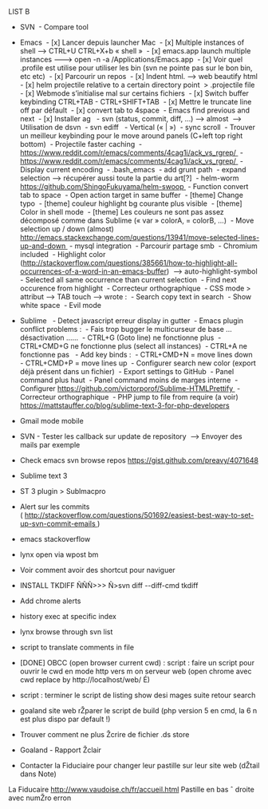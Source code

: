 LIST B
* SVN   - Compare tool 
* Emacs   - [x] Lancer depuis launcher Mac   - [x] Multiple instances of shell ——> CTRL+U CTRL+X+b « shell »   - [x] emacs.app launch multiple instances ———> open -n -a /Applications/Emacs.app   - [x] Voir quel .profile est utilise pour utiliser les bin (svn ne pointe pas sur le bon bin, etc etc)   - [x] Parcourir un repos   - [x] Indent html.  —> web beautify html   - [x] helm projectile relative to a certain directory point       > .projectile file   - [x] Webmode s’initialise mal sur certains fichiers   - [x] Switch buffer keybinding CTRL+TAB - CTRL+SHIFT+TAB   - [x] Mettre le truncate line off par défault   - [x] convert tab to 4space   - Emacs find previous and next   - [x] Installer ag    - svn (status, commit, diff, …) ——> almost          —> Utilisation de dsvn   - svn ediff       - Vertical (« | »)      - sync scroll   - Trouver un meilleur keybinding pour le move around panels (C+left top right bottom)   - Projectile faster caching        - https://www.reddit.com/r/emacs/comments/4cag1i/ack_vs_rgrep/        - https://www.reddit.com/r/emacs/comments/4cag1i/ack_vs_rgrep/   - Display current encoding   - .bash_emacs      - add grunt path   - expand selection —> récupérer aussi toute la partie du art[?]   - helm-worm https://github.com/ShingoFukuyama/helm-swoop   - Function convert tab to space   - Open action target in same buffer   - [theme] Change typo   - [theme] couleur highlight bg courante plus visible   - [theme] Color in shell mode   - [theme] Les couleurs ne sont pas assez décomposé comme dans Sublime (« var » colorA, = colorB, …)   - Move selection up / down (almost)            http://emacs.stackexchange.com/questions/13941/move-selected-lines-up-and-down   - mysql integration   - Parcourir partage smb   - Chromium included   - Highlight color (http://stackoverflow.com/questions/385661/how-to-highlight-all-occurrences-of-a-word-in-an-emacs-buffer)          —> auto-highlight-symbol   - Selected all same occurrence than current selection   - Find next occurence from highlight   - Correcteur orthographique   - CSS mode > attribut —> TAB touch —> wrote :   - Search copy text in search   - Show white space   - Evil mode 

* Sublime    - Detect javascript erreur display in gutter   - Emacs plugin conflict problems :       - Fais trop bugger le multicurseur de base … désactivation ……       - CTRL+G (Goto line) ne fonctionne plus       - CTRL+CMD+G ne fonctionne plus (select all instances)       - CTRL+A ne fonctionne pas    - Add key binds :       - CTRL+CMD+N = move lines down       - CTRL+CMD+P = move lines up   - Configurer search new color (export déjà présent dans un fichier)   - Export settings to GitHub   - Panel command plus haut   - Panel command moins de marges interne   - Configurer https://github.com/victorporof/Sublime-HTMLPrettify   - Correcteur orthographique   - PHP jump to file from require (a voir) https://mattstauffer.co/blog/sublime-text-3-for-php-developers


* Gmail mode mobile
* SVN - Tester les callback sur update de repository     —> Envoyer des mails par exemple
* Check emacs svn browse repos https://gist.github.com/preavy/4071648
* Sublime text 3
* ST 3 plugin > Sublmacpro
* Alert sur les commits ( http://stackoverflow.com/questions/501692/easiest-best-way-to-set-up-svn-commit-emails )
* emacs stackoverflow
* lynx open via wpost bm
* Voir comment avoir des shortcut pour naviguer
* INSTALL TKDIFF ÑÑÑ>>> Ñ>svn diff --diff-cmd tkdiff
* Add chrome alerts
* history exec at specific index
* lynx browse through svn list
* script to translate comments in file
* [DONE] OBCC (open browser current cwd) : script : faire un script pour ouvrir le cwd en mode http vers m on serveur web (open chrome avec cwd replace by http://localhost/web/ É)
* script : terminer le script de listing show desi mages suite retour search
* goaland site web rŽparer le script de build (php version 5 en cmd, la 6 n est plus dispo par default !)
* Trouver comment ne plus Žcrire de fichier .ds store
* Goaland - Rapport Žclair
* Contacter la Fiduciaire pour changer leur pastille sur leur site web (dŽtail dans Note)


La Fiducaire
http://www.vaudoise.ch/fr/accueil.html
Pastille en bas ˆ droite avec numŽro erron

